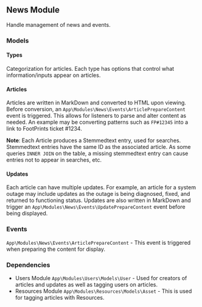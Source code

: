 ## News Module

Handle management of news and events.

### Models

#### Types

Categorization for articles. Each type has options that control what information/inputs appear on articles.

#### Articles

Articles are written in MarkDown and converted to HTML upon viewing. Before conversion, an `App\Modules\News\Events\ArticlePrepareContent` event is triggered. This allows for listeners to parse and alter content as needed. An example may be converting patterns such as `FP#12345` into a link to FootPrints ticket #1234.

**Note**: Each Article produces a Stemmedtext entry, used for searches. Stemmedtext entries have the same ID as the associated article. As some queries `INNER JOIN` on the table, a missing stemmedtext entry can cause entries not to appear in searches, etc.

#### Updates

Each article can have multiple updates. For example, an article for a system outage may include updates as the outage is being diagnosed, fixed, and returned to functioning status. Updates are also written in MarkDown and trigger an `App\Modules\News\Events\UpdatePrepareContent` event before being displayed.

### Events

`App\Modules\News\Events\ArticlePrepareContent` - This event is triggered when preparing the content for display.

### Dependencies

* Users Module
  `App\Modules\Users\Models\User` - Used for creators of articles and updates as well as tagging users on articles.
* Resources Module
  `App\Modules\Resources\Models\Asset` - This is used for tagging articles with Resources.
